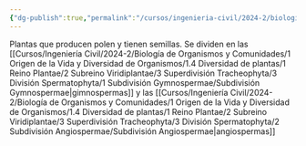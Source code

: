 ```yaml
---
{"dg-publish":true,"permalink":"/cursos/ingenieria-civil/2024-2/biologia-de-organismos-y-comunidades/1-origen-de-la-vida-y-diversidad-de-organismos/1-4-diversidad-de-plantas/1-reino-plantae/2-subreino-viridiplantae/3-superdivision-tracheophyta/3-division-spermatophyta/division-spermatophyta/","tags":["P1BIO110C","C2BIO110C"]}
---
```


Plantas que producen polen y tienen semillas. Se dividen en las [[Cursos/Ingeniería Civil/2024-2/Biología de Organismos y Comunidades/1 Origen de la Vida y Diversidad de Organismos/1.4 Diversidad de plantas/1 Reino Plantae/2 Subreino Viridiplantae/3 Superdivisión Tracheophyta/3 División Spermatophyta/1 Subdivisión Gymnospermae/Subdivisión Gymnospermae\|gimnospermas]] y las [[Cursos/Ingeniería Civil/2024-2/Biología de Organismos y Comunidades/1 Origen de la Vida y Diversidad de Organismos/1.4 Diversidad de plantas/1 Reino Plantae/2 Subreino Viridiplantae/3 Superdivisión Tracheophyta/3 División Spermatophyta/2 Subdivisión Angiospermae/Subdivisión Angiospermae\|angiospermas]]